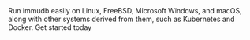 <PageSection id="immudb-get-started-end-section">
<PageSectionHeader title="The open-source immutable database" bottom="2">
    Run immudb easily on Linux, FreeBSD, Microsoft Windows, and macOS, along with other systems derived from them, such as Kubernetes and Docker.
</PageSectionHeader>
<i-container>
<i-row>
<i-column>
    <i-button variant="primary" size="lg" href="https://docs.immudb.io">Get started today</i-button>
</i-column>
</i-row>
</i-container>
</PageSection>
